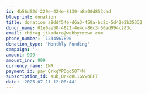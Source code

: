 ```yaml
---
id: 4b56d02d-229e-424e-8139-a8a00d853cad
blueprint: donation
title: donation_a8ddf54e-d6a3-459a-bc2c-5d42e2b35332
donor_name: 01e6ae50-4822-4e4c-86c3-60ad994c283c
email: chirag.jikadara@webbycrown.com
phone_number: '1234567896'
donation_type: 'Monthly Funding'
campaign: '-'
amount: 999
amount_inr: 999
currency_name: INR
payment_id: pay_QrkqYPDgq50T4M
subscription_id: sub_QrkqRL1GVwoEFT
date: '2025-07-11 12:08:44'
---
```

